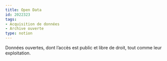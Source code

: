 ```yaml
---
title: Open Data
id: 2022323
tags:
- Acquisition de données
- Archive ouverte
type: notion
---
```


Données ouvertes, dont l’accès est public et libre de droit, tout comme leur exploitation.

